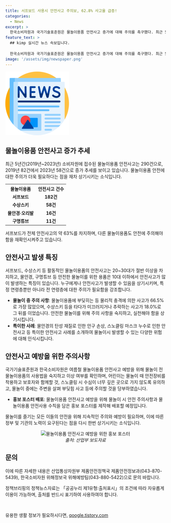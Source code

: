 ```yaml
---
title: 서프보드 사용시 안전사고 주의보, 62.8% 사고율 급증!
categories:
  - News
excerpt: >
  한국소비자원과 국가기술표준원은 물놀이용품 안전사고 증가에 대해 주의를 촉구했다. 최근 5년간 소비자원에 접수된 안전사고는 증가 추세를 보이며, 서프보드 사고가 가장 많았고 연령대별로 다양한 유형의 사고가 발생했다. 이를 예방하기 위해 물놀이용품의 사용법 숙지, 안전장비 착용, 수심 주의 등을 당부하며 안전 주의사항을 담은 홍보 포스터를 배포할 계획이다. (150자)
feature_text: >
  ## kimp 실시간 뉴스 속보입니다.

  한국소비자원과 국가기술표준원은 물놀이용품 안전사고 증가에 대해 주의를 촉구했다. 최근 5년간 소비자원에 접수된 안전사고는 증가 추세를 보이며, 서프보드 사고가 가장 많았고 연령대별로 다양한 유형의 사고가 발생했다. 이를 예방하기 위해 물놀이용품의 사용법 숙지, 안전장비 착용, 수심 주의 등을 당부하며 안전 주의사항을 담은 홍보 포스터를 배포할 계획이다. (150자)
image: '/assets/img/newspaper.png'
---
```


<p><img src="/assets/img/newspaper.png" alt="kimplant 속보" /></p>

<h2 data-ke-size="size26">물놀이용품 안전사고 증가 추세</h2>

<p data-ke-size="size16">최근 5년간(2019년~2023년) 소비자원에 접수된 물놀이용품 안전사고는 290건으로, 2019년 82건에서 2023년 58건으로 증가 추세를 보이고 있습니다. 물놀이용품 안전에 대한 주의가 더욱 필요하다는 점을 재차 상기시키는 소식입니다.</p>

<table>
    <tr>
        <th>물놀이용품</th>
        <th>안전사고 건수</th>
    </tr>
    <tr>
        <td style="text-align: center; height: 17px;"><b>서프보드</b></td>
        <td style="text-align: center; height: 17px;"><b>182건</b></td>
    </tr>
    <tr>
        <td style="text-align: center; height: 17px;"><b>수상스키</b></td>
        <td style="text-align: center; height: 17px;"><b>58건</b></td>
    </tr>
    <tr>
        <td style="text-align: center; height: 17px;"><b>물안경·오리발</b></td>
        <td style="text-align: center; height: 17px;"><b>16건</b></td>
    </tr>
    <tr>
        <td style="text-align: center; height: 17px;"><b>구명튜브</b></td>
        <td style="text-align: center; height: 17px;"><b>11건</b></td>
    </tr>
</table>

<p data-ke-size="size16">서프보드가 전체 안전사고의 약 63%를 차지하며, 다른 물놀이용품도 안전에 주의해야 함을 재확인시켜주고 있습니다.</p>

<h2 data-ke-size="size26">안전사고 발생 특징</h2>

<p data-ke-size="size16">서프보드, 수상스키 등 활동적인 물놀이용품의 안전사고는 20~30대가 절반 이상을 차지하고, 물안경, 구명튜브 등 안전한 물놀이를 위한 용품은 10대 이하에서 안전사고가 많이 발생하는 특징이 있습니다. 누구에게나 안전사고가 발생할 수 있음을 상기시키며, 특정 연령층뿐만 아니라 전 연령층에 대한 주의가 필요함을 강조합니다.</p>

<ul>
    <li><b>물놀이 중 주의 사항</b>: 물놀이용품에 부딪히는 등 물리적 충격에 의한 사고가 66.5%로 가장 많았으며, 수상스키 등을 타다가 미끄러지거나 추락하는 사고가 18.0%로 그 뒤를 이었습니다. 안전한 물놀이를 위해 주의 사항을 숙지하고, 실천해야 함을 상기시킵니다.</li>
    <li><b>특이한 사례</b>: 물안경의 탄성 재질로 인한 안구 손상, 스노클링 마스크 누수로 인한 안전사고 등 특이한 안전사고 사례를 소개하여 물놀이시 발생할 수 있는 다양한 위험에 대해 인식시킵니다.</li>
</ul>

<h2 data-ke-size="size26">안전사고 예방을 위한 주의사항</h2>

<p data-ke-size="size16">국가기술표준원과 한국소비자원은 여름철 물놀이용품 안전사고 예방을 위해 물놀이 전 물놀이용품의 사용법을 숙지하고 이상 여부를 확인하며, 어린이는 물놀이 때 안전장비를 착용하고 보호자와 함께할 것, 스노클링 시 수심이 너무 깊은 곳으로 가지 않도록 유의하고, 물놀이 중에는 주변을 살펴 부딪힘 사고 등에 주의할 것을 당부하였습니다.</p>

<ul>
    <li><b>홍보 포스터 배포</b>: 물놀이용품 안전사고 예방을 위해 물놀이 시 안전 주의사항과 물놀이용품 안전사용 수칙을 담은 홍보 포스터를 제작해 배포할 예정입니다.</li>
</ul>

<p data-ke-size="size16">물놀이를 즐기는 모든 이들의 안전을 위해 지속적인 주의와 예방이 필요하며, 이에 따른 정부 및 기관의 노력이 요구된다는 점을 다시 한번 상기시키는 소식입니다.</p>

<div style="text-align: center;"><img src="https://https://www.korea.kr/newsWeb/resources/attaches/2023.07/21/15/2023.07.21.15_1_5_98_001.jpg" alt="물놀이용품 안전사고 예방을 위한 홍보 포스터" style="width: 400px;"/><br>
<em>출처: 산업부 보도자료</em></div>

<h2 data-ke-size="size26">문의</h2>

<p data-ke-size="size16">이에 따른 자세한 내용은 산업통상자원부 제품안전정책국 제품안전정보과(043-870-5439), 한국소비자원 위해정보국 위해예방팀(043-880-5422)으로 문의 바랍니다.</p>

<p data-ke-size="size16">정책브리핑의 정책뉴스자료는 「공공누리 제1유형:출처표시」의 조건에 따라 자유롭게 이용이 가능하며, 출처를 반드시 표기하여 사용하여야 합니다.</p>

<p data-ke-size="size16">&nbsp;</p>
유용한 생활 정보가 필요하시다면, <a href="https://qoogle.tistory.com" rel="dofollow">qoogle.tistory.com</a>



